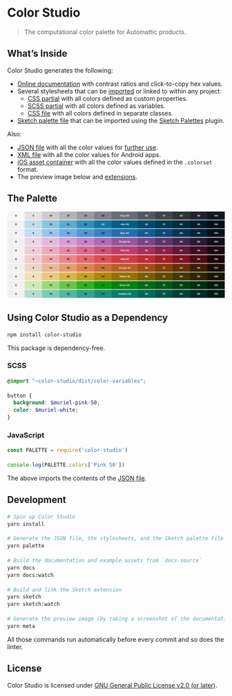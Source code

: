 [dist-android]: dist/android/colors.xml
[dist-extensions]: dist/extensions/
[dist-ios]: dist/ios/
[dist-json]: dist/colors.json
[dist-preview]: dist/meta/preview.png
[dist-css-classes]: dist/color-classes.css
[dist-css-properties]: dist/color-properties.css
[dist-scss-variables]: dist/color-variables.scss
[dist-sketchpalette]: dist/colors.sketchpalette

[home]: https://color-studio.blog

# Color Studio

> The computational color palette for Automattic products.

## What’s Inside

Color Studio generates the following:

* [Online documentation][home] with contrast ratios and click-to-copy hex values.
* Several stylesheets that can be [imported](#scss) or linked to within any project:
    * [CSS partial][dist-css-properties] with all colors defined as custom properties.
    * [SCSS partial][dist-scss-variables] with all colors defined as variables.
    * [CSS file][dist-css-classes] with all colors defined in separate classes.
* [Sketch palette file][dist-sketchpalette] that can be imported using the [Sketch Palettes](https://github.com/andrewfiorillo/sketch-palettes) plugin.

Also:

* [JSON file][dist-json] with all the color values for [further use](#javascript).
* [XML file][dist-android] with all the color values for Android apps.
* [iOS asset container][dist-ios] with all the color values defined in the `.colorset` format.
* The preview image below and [extensions][dist-extensions].

## The Palette

[![Color palette preview][dist-preview]][home]

## Using Color Studio as a Dependency

```sh
npm install color-studio
```

This package is dependency-free.

### SCSS

```scss
@import "~color-studio/dist/color-variables";

button {
  background: $muriel-pink-50;
  color: $muriel-white;
}
```

### JavaScript

```js
const PALETTE = require('color-studio')

console.log(PALETTE.colors['Pink 50'])
```

The above imports the contents of the [JSON file][dist-json].

## Development

```sh
# Spin up Color Studio
yarn install

# Generate the JSON file, the stylesheets, and the Sketch palette file
yarn palette

# Build the documentation and example assets from `docs-source`
yarn docs
yarn docs:watch

# Build and link the Sketch extension
yarn sketch
yarn sketch:watch

# Generate the preview image (by taking a screenshot of the documentation)
yarn meta
```

All those commands run automatically before every commit and so does the linter.

## License

Color Studio is licensed under [GNU General Public License v2.0 (or later)](LICENSE.md).
